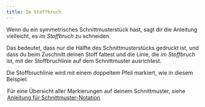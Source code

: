 ```yaml
---
title: Im Stoffbruch
---
```


Wenn du ein symmetrisches Schnittmusterstück hast, sagt dir die Anleitung vielleicht, es *im Stoffbruch* zu schneiden.

Das bedeutet, dass nur die Hälfte des Schnittmusterstücks gedruckt ist, und dass du beim Zuschnitt deinen Stoff faltest und die Linie, die _im Stoffbruch_ ist, mit der Stoffbruchlinie auf dem Schnittmuster ausrichtest.

Die Stoffbruchlinie wird mit einem doppeltem Pfeil markiert, wie in diesem Beispiel:

<Legend part="cutonfold" caption="A cut-on-fold indicator" />

<Tip>

Für eine Übersicht aller Markierungen auf deinem Schnittmuster, siehe [Anleitung für Schnittmuster-Notation](/docs/various/notation)

</Tip>
